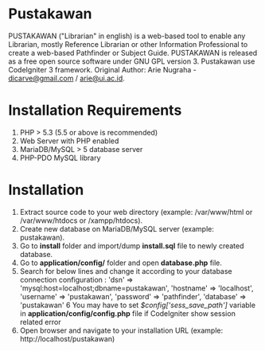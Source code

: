 # Pustakawan

PUSTAKAWAN ("Librarian" in english) is a web-based tool to enable any Librarian, mostly Reference Librarian or other Information
Professional to create a web-based Pathfinder or Subject Guide. PUSTAKAWAN is released as a free open source software
under GNU GPL version 3. Pustakawan use CodeIgniter 3 framework.
Original Author: Arie Nugraha - dicarve@gmail.com / arie@ui.ac.id.

Installation Requirements
======
1. PHP > 5.3 (5.5 or above is recommended)
2. Web Server with PHP enabled
3. MariaDB/MySQL > 5 database server
4. PHP-PDO MySQL library

Installation
======
1. Extract source code to your web directory (example: /var/www/html or /var/www/htdocs or /xampp/htdocs).
2. Create new database on MariaDB/MySQL server (example: pustakawan).
3. Go to **install** folder and import/dump **install.sql** file to newly created database.
4. Go to **application/config/** folder and open **database.php** file.
5. Search for below lines and change it according to your database connection configuration :
	'dsn'	=> 'mysql:host=localhost;dbname=pustakawan',
	'hostname' => 'localhost',
	'username' => 'pustakawan',
	'password' => 'pathfinder',
	'database' => 'pustakawan'
6  You may have to set *$config['sess_save_path']* variable in **application/config/config.php** file if CodeIgniter show session related error
7. Open browser and navigate to your installation URL (example: http://localhost/pustakawan)
